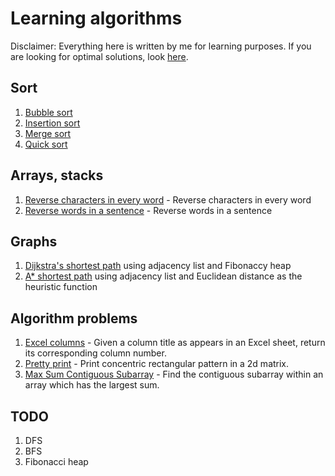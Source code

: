 Learning algorithms
===================

Disclaimer: Everything here is written by me for learning purposes. 
If you are looking for optimal solutions, 
look [here](https://github.com/trekhleb/javascript-algorithms).


Sort
----
1. [Bubble sort](./sort/bubbleSort.js)
1. [Insertion sort](./sort/insertionSort.js)
1. [Merge sort](./sort/mergeSort.js)
1. [Quick sort](./sort/quickSort.js)

Arrays, stacks
--------------
1. [Reverse characters in every word](./arrays/reverseCharacters) - Reverse characters in every word
1. [Reverse words in a sentence](./arrays/reverseWords) - Reverse words in a sentence

Graphs
------
1. [Dijkstra's shortest path](./graph/dijkstra) using adjacency list and Fibonaccy heap
1. [A* shortest path](./graph/aStar) using adjacency list and Euclidean distance as the heuristic function

Algorithm problems
------------------
1. [Excel columns](problems/excel) - Given a column title as appears in an Excel sheet, return its corresponding column number.
1. [Pretty print](problems/prettyPrint) - Print concentric rectangular pattern in a 2d matrix.
1. [Max Sum Contiguous Subarray](problems/maxSumSubarray) - Find the contiguous subarray within an array which has the largest sum.

TODO
----
1. DFS
1. BFS
1. Fibonacci heap